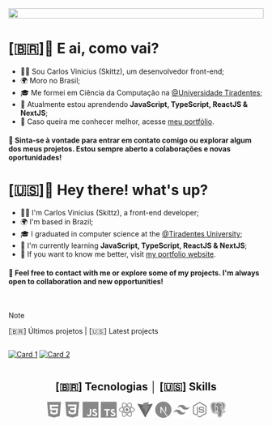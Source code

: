 
<div align="center"><img  width="100%" height="30%" src="https://s6.gifyu.com/images/S6APe.gif"/> </div>


# [🇧🇷]👋 E ai, como vai?
- 👨‍💻 Sou Carlos Vinicius (Skittz), um desenvolvedor front-end;
- 🌍 Moro no Brasil;
- 🎓 Me formei em Ciência da Computação na [@Universidade Tiradentes](https://www.unit.br/ciencia-da-computacao);
- 🌱 Atualmente estou aprendendo **JavaScript, TypeScript, ReactJS & NextJS**;
- 💼 Caso queira me conhecer melhor, acesse [meu portfólio](https://carlos-vinicius.tech).


#### 💬 Sinta-se à vontade para entrar em contato comigo ou explorar algum dos meus projetos. Estou sempre aberto a colaborações e novas oportunidades!

# [🇺🇸]👋 Hey there! what's up?
- 👨‍💻 I'm Carlos Vinicius (Skittz), a front-end developer;
- 🌍 I'm based in Brazil;
- 🎓 I graduated in computer science at the  [@Tiradentes University](https://www.unit.br/ciencia-da-computacao);
- 🌱 I'm currently learning **JavaScript, TypeScript, ReactJS & NextJS**;
- 💼 If you want to know me better, visit [my portfolio website](https://carlos-vinicius.tech).


#### 💬 Feel free to contact with me or explore some of my projects. I'm always open to collaboration and new opportunities!
</br>

> [!Note]  
> [🇧🇷] Últimos projetos |  [🇺🇸] Latest projects

<div align="center">
    <div style="display: flex; align-items: flex-start;">
      
[![Card 1](https://github-readme-stats.vercel.app/api/pin/?username=skitttz&repo=NextCoffe&show_owner=true)](https://github.com/Skitttz/NextCoffe)
[![Card 2](https://github-readme-stats.vercel.app/api/pin/?username=skitttz&repo=Nights4films&show_owner=true)](https://github.com/Skitttz/Nights4Films)
 </div>
</div>

<div  display="flex" , align="center">

## [🇧🇷] Tecnologias │ [🇺🇸] Skills 
<a href="https://html.com/html5/" target="_blank" rel="noreferrer noopener">
<img src="https://raw.githubusercontent.com/0xShapeShifter/dev-story/master/public/images/skills/frontend/html5.svg" alt="HTML5" width="32" height="32" /></a>
<a href="https://css3.com" target="_blank" rel="noreferrer noopener">
<img src="https://raw.githubusercontent.com/0xShapeShifter/dev-story/master/public/images/skills/frontend/css3.svg" alt="CSS3" width="32" height="32" /></a>
<a href="https://www.javascript.com" target="_blank" rel="noreferrer noopener">
    <img src="https://raw.githubusercontent.com/0xShapeShifter/dev-story/master/public/images/skills/core/javascript.svg" alt="JavaScript" width="32" height="32" /></a>
<a href="https://www.typescriptlang.org" target="_blank" rel="noreferrer noopener">
<img src="https://raw.githubusercontent.com/0xShapeShifter/dev-story/master/public/images/skills/core/typescript.svg" alt="Typescript" width="32" height="32" /></a>
<a href="https://reactjs.org" target="_blank" rel="noreferrer noopener">
<img src="https://raw.githubusercontent.com/0xShapeShifter/dev-story/master/public/images/skills/frontend/react.svg" alt="React" width="32" height="32" /></a>
<a href="http://vitejs.dev/" target="_blank" rel="noreferrer noopener">
<img src="https://raw.githubusercontent.com/0xShapeShifter/dev-story/master/public/images/skills/frontend/vite.svg" alt="Vite" width="32" height="32" /></a>
<a href="https://nextjs.org" target="_blank" rel="noreferrer noopener">
<img src="https://raw.githubusercontent.com/0xShapeShifter/dev-story/master/public/images/skills/frontend/nextjs.svg" alt="NextJS" width="32" height="32" /></a>
<a href="http://tailwindcss.com" target="_blank" rel="noreferrer noopener">
<img src="https://raw.githubusercontent.com/0xShapeShifter/dev-story/master/public/images/skills/frontend/tailwind.svg" alt="Tailwind" width="32" height="32" /></a>
<a href="https://nodejs.org" target="_blank" rel="noreferrer noopener">
<img src="https://raw.githubusercontent.com/0xShapeShifter/dev-story/master/public/images/skills/backend/nodejs.svg" alt="NodeJS" width="32" height="32" /></a>
<a href="https://www.postgresql.org" target="_blank" rel="noreferrer noopener">
<img src="https://raw.githubusercontent.com/0xShapeShifter/dev-story/master/public/images/skills/backend/postgresql.svg" alt="PostgreSQL" width="32" height="32" /></a>
</div>






<br/>



